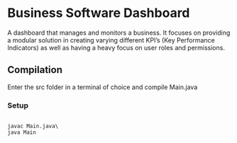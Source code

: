 # Business Software Dashboard

A dashboard that manages and monitors a business.  It focuses on providing a modular solution in creating varying different KPI’s (Key Performance Indicators) as well as having a heavy focus on user roles and permissions.

## Compilation

Enter the src folder in a terminal of choice and compile Main.java

### Setup

<code>
javac Main.java\
java Main
</code>
